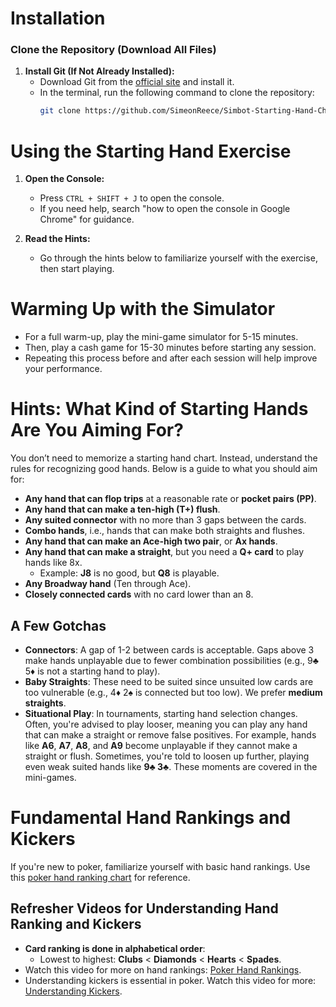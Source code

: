 
# Installation

### Clone the Repository (Download All Files)
1. **Install Git (If Not Already Installed):**
   - Download Git from the [official site](https://git-scm.com/) and install it.
   - In the terminal, run the following command to clone the repository:
     ```bash
     git clone https://github.com/SimeonReece/Simbot-Starting-Hand-Challenge.git
     ```

# Using the Starting Hand Exercise
1. **Open the Console:**
   - Press `CTRL + SHIFT + J` to open the console.
   - If you need help, search "how to open the console in Google Chrome" for guidance.

2. **Read the Hints:**
   - Go through the hints below to familiarize yourself with the exercise, then start playing.

# Warming Up with the Simulator
- For a full warm-up, play the mini-game simulator for 5-15 minutes.
- Then, play a cash game for 15-30 minutes before starting any session.
- Repeating this process before and after each session will help improve your performance.

# Hints: What Kind of Starting Hands Are You Aiming For?
You don’t need to memorize a starting hand chart. Instead, understand the rules for recognizing good hands. Below is a guide to what you should aim for:

- **Any hand that can flop trips** at a reasonable rate or **pocket pairs (PP)**.
- **Any hand that can make a ten-high (T+) flush**.
- **Any suited connector** with no more than 3 gaps between the cards.
- **Combo hands**, i.e., hands that can make both straights and flushes.
- **Any hand that can make an Ace-high two pair**, or **Ax hands**.
- **Any hand that can make a straight**, but you need a **Q+ card** to play hands like 8x.
  - Example: **J8** is no good, but **Q8** is playable.
- **Any Broadway hand** (Ten through Ace).
- **Closely connected cards** with no card lower than an 8.

## A Few Gotchas
- **Connectors**: A gap of 1-2 between cards is acceptable. Gaps above 3 make hands unplayable due to fewer combination possibilities (e.g., 9♣ 5♦ is not a starting hand to play).
- **Baby Straights**: These need to be suited since unsuited low cards are too vulnerable (e.g., 4♦ 2♠ is connected but too low). We prefer **medium straights**.
- **Situational Play**: In tournaments, starting hand selection changes. Often, you're advised to play looser, meaning you can play any hand that can make a straight or remove false positives. For example, hands like **A6**, **A7**, **A8**, and **A9** become unplayable if they cannot make a straight or flush. Sometimes, you're told to loosen up further, playing even weak suited hands like **9♣ 3♣**. These moments are covered in the mini-games.

# Fundamental Hand Rankings and Kickers
If you're new to poker, familiarize yourself with basic hand rankings. Use this [poker hand ranking chart](https://www.pokernews.com/poker-hands.htm) for reference.

## Refresher Videos for Understanding Hand Ranking and Kickers
- **Card ranking is done in alphabetical order**:
  - Lowest to highest: **Clubs** < **Diamonds** < **Hearts** < **Spades**.
- Watch this video for more on hand rankings: [Poker Hand Rankings](https://www.youtube.com/watch?v=PCPvJy6b4iA).
- Understanding kickers is essential in poker. Watch this video for more: [Understanding Kickers](https://www.youtube.com/watch?v=J-NARCuWfR0).

